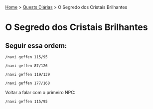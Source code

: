 [Home](../README.md) > [Quests Diárias](./README.md) > O Segredo dos Cristais Brilhantes

# O Segredo dos Cristais Brilhantes

## Seguir essa ordem: 

```
/navi geffen 115/95
```

```
/navi geffen 87/126
```

```
/navi geffen 119/139
```

```
/navi geffen 177/168
```

Voltar a falar com o primeiro NPC:

```
/navi geffen 115/95
```
